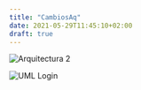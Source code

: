 ```yaml
---
title: "CambiosAq"
date: 2021-05-29T11:45:10+02:00
draft: true
---
```

![Arquitectura 2](/2020-21-DAW2-M12-Recipe-Me/Arquitectura2.png)

![UML Login](/2020-21-DAW2-M12-Recipe-Me/Login.png)